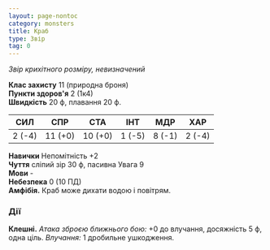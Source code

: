 ```yaml
---
layout: page-nontoc
category: monsters
title: Краб
type: Звір
tag: 0
---
```


_Звір крихітного розміру, невизначений_  

**Клас захисту** 11 (природна броня)    
**Пункти здоров'я** 2 (1к4)    
**Швидкість** 20 ф, плавання 20 ф.  

| СИЛ    | СПР     | СТА     | ІНТ    | МДР    | ХАР    |
| ------ | ------- | ------- | ------ | ------ | ------ |
| 2 (-4) | 11 (+0) | 10 (+0) | 1 (-5) | 8 (-1) | 2 (-4) |

**Навички** Непомітність +2    
**Чуття** сліпий зір 30 ф, пасивна Увага 9    
**Мови** -    
**Небезпека** 0 (10 ПД)    
**Амфібія.** Краб може дихати водою і повітрям.  

### Дії
**Клешні.** _Атака зброєю ближнього бою:_ +0 до влучання, досяжність 5 ф, одна ціль. _Влучання:_ 1 дробильне ушкодження. 
